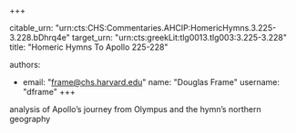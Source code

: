 +++


citable_urn: "urn:cts:CHS:Commentaries.AHCIP:HomericHymns.3.225-3.228.bDhrq4e"
target_urn: "urn:cts:greekLit:tlg0013.tlg003:3.225-3.228"
title: "Homeric Hymns To Apollo 225-228"

authors:
- email: "frame@chs.harvard.edu"
  name: "Douglas Frame"
  username: "dframe"
+++

<p>analysis of Apollo’s journey from Olympus and the hymn’s northern geography</p>